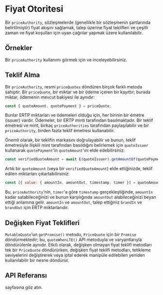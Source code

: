 # Fiyat Otoritesi

Bir `priceAuthority`, sözleşmelerde (genellikle bir sözleşmenin şartlarında belirtilmiştir) fiyat akışını sağlamak, talep üzerine fiyat teklifleri ve çeşitli zaman ve fiyat koşulları için uyan çağrılar yapmak üzere kullanılabilir.

## Örnekler

Bir `priceAuthority` kullanımı görmek için  ve  inceleyebilirsiniz.

## Teklif Alma

Bir `priceAuthority`, resmi `priceQuotes` döndüren birçok farklı metoda sahiptir. Bir `priceQuote`, bir miktar ve bir ödeme içeren bir kayıttır; burada miktar, ödemenin mevcut bakiyesi ile aynıdır:

```js
const { quoteAmount, quotePayment } = priceQuote;
```

Bunlar ERTP miktarları ve ödemeleri olduğu için, her birinin bir émetre (issuer) vardır. Ödemeler, bir ERTP minti tarafından basılmaktadır. Bir teklif émetresi ve mint, birkaç `priceAuthorities` tarafından paylaşılabilir ve bir `priceAuthority`, birden fazla teklif émetresi kullanabilir.

Önemli olarak, bir teklifin markasını doğrulayabilir ve bunun, teklif émetresiyle ilişkili mint tarafından basıldığını belirlemek için `quoteIssuer` kullanarak `quotePayment`'in `quoteAmount`'ını elde edebilirsiniz:

```js
const verifiedQuoteAmount = await E(quoteIssuer).getAmountOf(quotePayment);
```

Artık bir `quoteAmount` (veya bir `verifiedQuoteAmount`) elde ettiğinizde, teklif edilen miktarları çıkartabilirsiniz:

```js
const [{ value: { amountIn, amountOut, timestamp, timer }] = quoteAmount;
```

Bu, `priceAuthority`'nin, `timer`'a göre `timestamp` gerçekleştiğinde, `amountIn` kadar satabileceğinizi ve bunun karşılığında `amountOut` alabileceğinizi beyan ettiği anlamına gelir. `amountIn` ve `amountOut`, talep ettiğiniz `brandIn` ve `brandOut` için ERTP miktarlarıdır.

## Değişken Fiyat Teklifleri

`MutableQuote`'un `getPromise()` metodu, `PriceQuote` için bir `Promise` döndürmektedir; bu, `quoteWhenLTE()` API metoduyla ve varyantlarıyla döndürülenle aynıdır. Etkili olarak, değişken olmayan fiyat teklifi metodları tek bir `PriceQuote` döndürürken, değişken fiyat teklifi metodları, tetikleme seviyelerini değiştirerek veya iptal ederek manipüle edilebilen yeniden kullanılabilir bir nesne döndürür.

## API Referansı

 sayfasına göz atın.